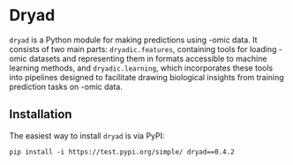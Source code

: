 # Dryad #
`dryad` is a Python module for making predictions using -omic data. It
consists of two main parts: `dryadic.features`, containing tools for loading
-omic datasets and representing them in formats accessible to machine learning
methods, and `dryadic.learning`, which incorporates these tools into pipelines
designed to facilitate drawing biological insights from training prediction
tasks on -omic data.

## Installation ##
The easiest way to install `dryad` is via PyPI:

```pip install -i https://test.pypi.org/simple/ dryad==0.4.2```

